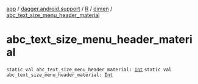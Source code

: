 [app](../../../index.md) / [dagger.android.support](../../index.md) / [R](../index.md) / [dimen](index.md) / [abc_text_size_menu_header_material](./abc_text_size_menu_header_material.md)

# abc_text_size_menu_header_material

`static val abc_text_size_menu_header_material: `[`Int`](https://kotlinlang.org/api/latest/jvm/stdlib/kotlin/-int/index.html)
`static val abc_text_size_menu_header_material: `[`Int`](https://kotlinlang.org/api/latest/jvm/stdlib/kotlin/-int/index.html)